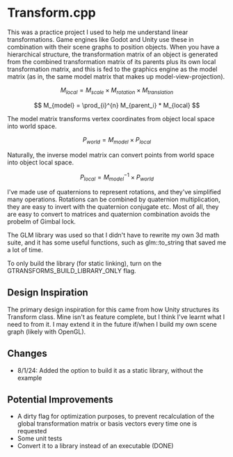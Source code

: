 # Transform.cpp

This was a practice project I used to help me understand linear transformations. Game engines like Godot and Unity use these in combination with their scene graphs to position objects. When you have a hierarchical structure, the transformation matrix of an object is generated from the combined transformation matrix of its parents plus its own local transformation matrix, and this is fed to the graphics engine as the model matrix (as in, the same model matrix that makes up model-view-projection).

$$
M_{local} = M_{scale} \times M_{rotation} \times M_{translation}
$$

$$
M_{model} = \prod_{i}^{n} M_{parent_i} * M_{local}
$$

The model matrix transforms vertex coordinates from object local space into world space.

$$
P_{world} = M_{model}\times P_{local}
$$

Naturally, the inverse model matrix can convert points from world space into object local space.

$$
P_{local} = M_{model}^{-1}\times P_{world}
$$

I've made use of quaternions to represent rotations, and they've simplified many operations. Rotations can be combined by quaternion multiplication, they are easy to invert with the quaternion conjugate etc. Most of all, they are easy to convert to matrices and quaternion combination avoids the probelm of Gimbal lock.

The GLM library was used so that I didn't have to rewrite my own 3d math suite, and it has some useful functions, such as glm::to_string that saved me a lot of time.

To only build the library (for static linking), turn on the GTRANSFORMS_BUILD_LIBRARY_ONLY flag.

## Design Inspiration

The primary design inspiration for this came from how Unity structures its Transform class. Mine isn't as feature complete, but I think I've learnt what I need to from it. I may extend it in the future if/when I build my own scene graph (likely with OpenGL).

## Changes

- 8/1/24: Added the option to build it as a static library, without the example

## Potential Improvements

- A dirty flag for optimization purposes, to prevent recalculation of the global transformation matrix or basis vectors every time one is requested
- Some unit tests
- Convert it to a library instead of an executable (DONE)